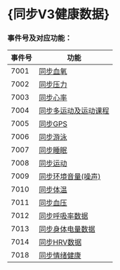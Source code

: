 # {同步V3健康数据}


### 事件号及对应功能：

| 事件号 | 功能                                                 |
| ------ | ---------------------------------------------------- |
| 7001   | [同步血氧](./IDOV3HealthSyncSpo2.md)                 |
| 7002   | [同步压力](./IDOV3HealthSyncPressure.md)             |
| 7003   | [同步心率](./IDOV3HealthSyncHR.md)                   |
| 7004   | [同步多运动及运动课程](./IDOV3HealthSyncActivity.md) |
| 7005   | [同步GPS](./IDOV3HealthSyncGPS.md)                   |
| 7006   | [同步游泳](./IDOV3HealthSyncSwim.md)                 |
| 7007   | [同步睡眠](./IDOV3HealthSyncSleep.md)                |
| 7008   | [同步运动](./IDOV3HealthSyncSport.md)                |
| 7009   | [同步环境音量(噪声)](./IDOV3HealthSyncNoise.md)      |
| 7010   | [同步体温](./IDOV3HealthSyncTemperature.md)          |
| 7011   | [同步血压](./IDOV3HealthSyncBP.md)                   |
| 7012   | [同步呼吸率数据](./IDOV3HealthSyncRespirRate.md)     |
| 7013   | [同步身体电量数据](./IDOV3HealthSyncBodyPower.md)    |
| 7014   | [同步HRV数据](./IDOV3HealthSyncHRV.md)               |
| 7018   | [同步情绪健康](./IDOV3HealthSyncEmotionHealth.md)               |
